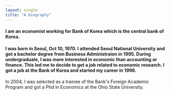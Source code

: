 ```yaml
---
layout: single
title: "A biography"
---
```

#### I am an economist working for Bank of Korea which is the central bank of Korea. 
#### I was born in Seoul, Oct 10, 1970. I attended Seoul National University and got a bachelor degree from Business Administraion in 1995. During undergraduate, I was more interested in economic than accounting or finance. This led me to decide to get a job related to economic research. I got a job at the Bank of Korea and started my career in 1996.
In 2004, I was selected as a trainee of the Bank's Foreign Academic Program and got a Phd in Economics at the Ohio State University.


